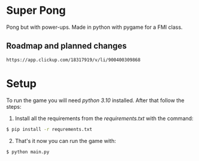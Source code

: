 # Super Pong
Pong but with power-ups. Made in python with pygame for a FMI class.

## Roadmap and planned changes
```https://app.clickup.com/18317919/v/li/900400309868```

# Setup
  To run the game you will need _python 3.10_ installed. After that follow the steps:
  1. Install all the requirements from the _requirements.txt_ with the command:
  ```bash
  $ pip install -r requrements.txt
  ```
  2. That's it now you can run the game with:
  ```bash
  $ python main.py
  ```
